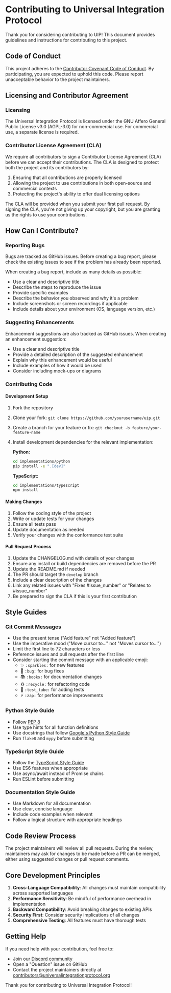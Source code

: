 # Contributing to Universal Integration Protocol

Thank you for considering contributing to UIP! This document provides guidelines and instructions for contributing to this project.

## Code of Conduct

This project adheres to the [Contributor Covenant Code of Conduct](CODE_OF_CONDUCT.md). By participating, you are expected to uphold this code. Please report unacceptable behavior to the project maintainers.

## Licensing and Contributor Agreement

### Licensing

The Universal Integration Protocol is licensed under the GNU Affero General Public License v3.0 (AGPL-3.0) for non-commercial use. For commercial use, a separate license is required.

### Contributor License Agreement (CLA)

We require all contributors to sign a Contributor License Agreement (CLA) before we can accept their contributions. The CLA is designed to protect both the project and its contributors by:

1. Ensuring that all contributions are properly licensed
2. Allowing the project to use contributions in both open-source and commercial contexts
3. Protecting the project's ability to offer dual licensing options

The CLA will be provided when you submit your first pull request. By signing the CLA, you're not giving up your copyright, but you are granting us the rights to use your contributions.

## How Can I Contribute?

### Reporting Bugs

Bugs are tracked as GitHub issues. Before creating a bug report, please check the existing issues to see if the problem has already been reported.

When creating a bug report, include as many details as possible:

- Use a clear and descriptive title
- Describe the steps to reproduce the issue
- Provide specific examples
- Describe the behavior you observed and why it's a problem
- Include screenshots or screen recordings if applicable
- Include details about your environment (OS, language version, etc.)

### Suggesting Enhancements

Enhancement suggestions are also tracked as GitHub issues. When creating an enhancement suggestion:

- Use a clear and descriptive title
- Provide a detailed description of the suggested enhancement
- Explain why this enhancement would be useful
- Include examples of how it would be used
- Consider including mock-ups or diagrams

### Contributing Code

#### Development Setup

1. Fork the repository
2. Clone your fork: `git clone https://github.com/yourusername/uip.git`
3. Create a branch for your feature or fix: `git checkout -b feature/your-feature-name`
4. Install development dependencies for the relevant implementation:

   **Python:**
   ```bash
   cd implementations/python
   pip install -e ".[dev]"
   ```

   **TypeScript:**
   ```bash
   cd implementations/typescript
   npm install
   ```

#### Making Changes

1. Follow the coding style of the project
2. Write or update tests for your changes
3. Ensure all tests pass
4. Update documentation as needed
5. Verify your changes with the conformance test suite

#### Pull Request Process

1. Update the CHANGELOG.md with details of your changes
2. Ensure any install or build dependencies are removed before the PR
3. Update the README.md if needed
4. The PR should target the `develop` branch
5. Include a clear description of the changes
6. Link any related issues with "Fixes #issue_number" or "Relates to #issue_number"
7. Be prepared to sign the CLA if this is your first contribution

## Style Guides

### Git Commit Messages

- Use the present tense ("Add feature" not "Added feature")
- Use the imperative mood ("Move cursor to..." not "Moves cursor to...")
- Limit the first line to 72 characters or less
- Reference issues and pull requests after the first line
- Consider starting the commit message with an applicable emoji:
  - ✨ `:sparkles:` for new features
  - 🐛 `:bug:` for bug fixes
  - 📚 `:books:` for documentation changes
  - ♻️ `:recycle:` for refactoring code
  - 🧪 `:test_tube:` for adding tests
  - ⚡️ `:zap:` for performance improvements

### Python Style Guide

- Follow [PEP 8](https://www.python.org/dev/peps/pep-0008/)
- Use type hints for all function definitions
- Use docstrings that follow [Google's Python Style Guide](https://google.github.io/styleguide/pyguide.html#38-comments-and-docstrings)
- Run `flake8` and `mypy` before submitting

### TypeScript Style Guide

- Follow the [TypeScript Style Guide](https://github.com/basarat/typescript-book/blob/master/docs/styleguide/styleguide.md)
- Use ES6 features when appropriate
- Use async/await instead of Promise chains
- Run ESLint before submitting

### Documentation Style Guide

- Use Markdown for all documentation
- Use clear, concise language
- Include code examples when relevant
- Follow a logical structure with appropriate headings

## Code Review Process

The project maintainers will review all pull requests. During the review, maintainers may ask for changes to be made before a PR can be merged, either using suggested changes or pull request comments.

## Core Development Principles

1. **Cross-Language Compatibility**: All changes must maintain compatibility across supported languages
2. **Performance Sensitivity**: Be mindful of performance overhead in implementation
3. **Backward Compatibility**: Avoid breaking changes to existing APIs
4. **Security First**: Consider security implications of all changes
5. **Comprehensive Testing**: All features must have thorough tests

## Getting Help

If you need help with your contribution, feel free to:

- Join our [Discord community](https://discord.gg/uip-community)
- Open a "Question" issue on GitHub
- Contact the project maintainers directly at contributors@universalintegrationprotocol.org

Thank you for contributing to Universal Integration Protocol!
